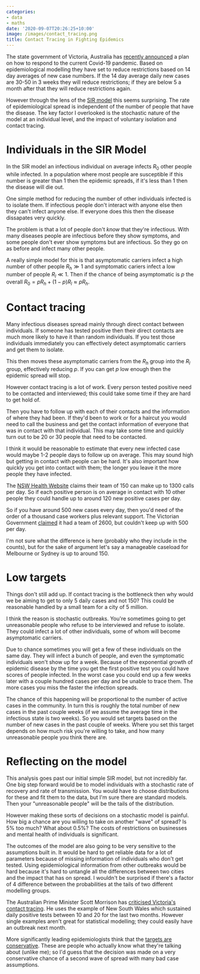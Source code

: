 ```yaml
---
categories:
- data
- maths
date: '2020-09-07T20:26:25+10:00'
image: /images/contact_tracing.png
title: Contact Tracing in Fighting Epidemics
---
```


The state government of Victoria, Australia has [recently announced](https://www.theguardian.com/australia-news/2020/sep/06/melbourne-stage-4-coronavirus-lockdown-extended-for-two-weeks) a plan on how to respond to the current Covid-19 pandemic.
Based on epidemiological modelling they have set to reduce restrictions based on 14 day averages of new case numbers.
If the 14 day average daily new cases are 30-50 in 3 weeks they will reduce restrictions; if they are below 5 a month after that they will reduce restrictions again.

However through the lens of the [SIR model](/sir) this seems surprising.
The rate of epidemiological spread is independent of the number of people that have the disease.
The key factor I overlooked is the stochastic nature of the model at an individual level, and the impact of voluntary isolation and contact tracing.

# Individuals in the SIR Model

In the SIR model an infectious individual on average infects $R_0$ other people while infected.
In a population where most people are susceptible if this number is greater than 1 then the epidemic spreads, if it's less than 1 then the disease will die out.

One simple method for reducing the number of other individuals infected is to isolate them.
If infectious people don't interact with anyone else then they can't infect anyone else.
If everyone does this then the disease dissapates very quickly.

The problem is that a lot of people don't *know* that they're infectious.
With many diseases people are infectious before they show symptoms, and some people don't ever show symptoms but are infectious.
So they go on as before and infect many other people.

A really simple model for this is that asymptomatic carriers infect a high number of other people $R_h \gg 1$ and symptomatic cariers infect a low number of people $R_l \ll 1$.
Then if the chance of being asymptomatic is $p$ the overall $R_0 = p R_h + (1 - p) R_l  \approx p R_h$.

# Contact tracing

Many infectious diseases spread mainly through direct contact between individuals.
If someone has tested positive then their direct contacts are much more likely to have it than random individuals.
If you test those individuals immediately you can effectively detect asymptomatic carriers and get them to isolate.

This then moves these asymptomatic carriers from the $R_h$ group into the $R_l$ group, effectively reducing $p$.
If you can get $p$ low enough then the epidemic spread will stop.

However contact tracing is a lot of work.
Every person tested positive need to be contacted and interviewed; this could take some time if they are hard to get hold of.

Then you have to follow up with each of their contacts and the information of where they had been.
If they'd been to work or for a haircut you would need to call the business and get the contact information of everyone that was in contact with that individual.
This may take some time and quickly turn out to be 20 or 30 people that need to be contacted.

I think it would be reasonable to estimate that every new infected case would maybe 1-2 people days to follow up on average.
This may sound high but getting in contact with people can be hard.
It's also important how quickly you get into contact with them; the longer you leave it the more people they have infected.

The [NSW Health Website](https://www.health.nsw.gov.au/news/Pages/20200416_01.aspx) claims their team of 150 can make up to 1300 calls per day.
So if each positive person is on average in contact with 10 other people they could handle up to around 120 new positive cases per day.

So if you have around 500 new cases every day, then you'd need of the order of a thousand case workers plus relevant support.
The Victorian Government [claimed](https://www.theaustralian.com.au/breaking-news/coronavirus-victoria-claims-states-tracing-team-half-the-size-of-nsw/news-story/53f91f53024d9f1fcd4f5b76558f1c0a) it had a team of 2600, but couldn't keep up with 500 per day.

I'm not sure what the difference is here (probably who they include in the counts), but for the sake of argument let's say a manageable caseload for Melbourne or Sydney is up to around 150.

# Low targets

Things don't still add up.
If contact tracing is the bottleneck then why would we be aiming to get to only 5 daily cases and not 150?
This could be reasonable handled by a small team for a city of 5 million.

I think the reason is stochastic outbreaks.
You're sometimes going to get unreasonable people who refuse to be interviewed and refuse to isolate.
They could infect a lot of other individuals, some of whom will become asymptomatic carriers.

Due to chance sometimes you will get a few of these individuals on the same day.
They will infect a bunch of people, and even the symptomatic individuals won't show up for a week.
Because of the exponential growth of epidemic disease by the time you get the first positive test you could have scores of people infected.
In the worst case you could end up a few weeks later with a couple hundred cases per day and be unable to trace them.
The more cases you miss the faster the infection spreads.

The chance of this happening will be proportional to the number of active cases in the community.
In turn this is roughly the total number of new cases in the past couple weeks (if we assume the average time in the infectious state is two weeks).
So you would set targets based on the number of new cases in the past couple of weeks.
Where you set this target depends on how much risk you're willing to take, and how many unreasonable people you think there are.

# Reflecting on the model

This analysis goes past our initial simple SIR model, but not incredibly far.
One big step forward would be to model individuals with a stochastic rate of recovery and rate of transmission.
You would have to choose distributions for these and fit them to the data, but I'm sure there are standard models.
Then your "unreasonable people" will be the tails of the distribution.

However making these sorts of decisions on a stochastic model is painful.
How big a chance are you willing to take on another "wave" of spread?
Is 5% too much? What about 0.5%?
The costs of restrictions on businesses and mental health of individuals is significant.

The outcomes of the model are also going to be very sensitive to the assumptions built in.
It would be hard to get reliable data for a lot of parameters because of missing information of individuals who don't get tested.
Using epidemiological information from other outbreaks would be hard because it's hard to untangle all the differences between two cities and the impact that has on spread.
I wouldn't be surprised if there's a factor of 4 difference between the probabilities at the tails of two different modelling groups.

The Australian Prime Minister Scott Morrison has [criticised Victoria's contact tracing](https://www.smh.com.au/politics/federal/morrison-pressures-victoria-to-lift-its-game-on-contact-tracing-20200907-p55tar.html).
He uses the example of New South Wales which sustained daily positive tests between 10 and 20 for the last two months.
However single examples aren't great for statistical modelling; they could easily have an outbreak next month.

More significantly leading epidemiologists think that the [targets are conservative](https://www.theage.com.au/national/victoria/epidemiologists-react-to-victoria-s-road-map-out-of-stage-four-lockdown-20200907-p55tam.html).
These are people who actually know what they're talking about (unlike me); so I'd guess that the decision was made on a very conservative chance of a second wave of spread with many bad case assumptions.